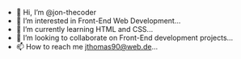 - 👋 Hi, I’m @jon-thecoder
- 👀 I’m interested in Front-End Web Development...
- 🌱 I’m currently learning HTML and CSS...
- 💞️ I’m looking to collaborate on Front-End development projects...
- 📫 How to reach me jthomas90@web.de...

<!---
jon-thecoder/jon-thecoder is a ✨ special ✨ repository because its `README.md` (this file) appears on your GitHub profile.
You can click the Preview link to take a look at your changes.
--->
